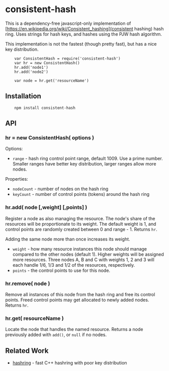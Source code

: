 consistent-hash
===============

This is a dependency-free javascript-only implementation of
[https://en.wikipedia.org/wiki/Consistent_hashing](consistent hashing) hash
ring.  Uses strings for hash keys, and hashes using the PJW hash algorithm.

This implementation is not the fastest (though pretty fast), but has a nice key
distribution.

        var ConsistentHash = require('consistent-hash')
        var hr = new ConsistentHash()
        hr.add('node1')
        hr.add('node2')

        var node = hr.get('resourceName')


Installation
------------

        npm install consistent-hash


API
---

### hr = new ConsistentHash( options )

Options:

- `range` - hash ring control point range, default 1009.  Use a prime number.
  Smaller ranges have better key distribution, larger ranges allow more nodes.

Properties:

- `nodeCount` - number of nodes on the hash ring
- `keyCount` - number of control points (tokens) around the hash ring

### hr.add( node [,weight] [,points] )

Register a node as also managing the resource.  The node's share of the
resources will be proportionate to its weight.  The default weight is 1,
and control points are randomly created between 0 and range - 1.  Returns `hr`.

Adding the same node more than once increases its weight.

- `weight` - how many resource instances this node should manage compared to the other nodes (default 1).
  Higher weights will be assigned more resources.  Three nodes A, B and C with
  weights 1, 2 and 3 will each handle 1/6, 1/3 and 1/2 of the resources, respectively.
- `points` - the control points to use for this node.

### hr.remove( node )

Remove all instances of this node from the hash ring and free its control
points.  Freed control points may get allocated to newly added nodes.
Returns `hr`.

### hr.get( resourceName )

Locate the node that handles the named resource.  Returns a node previously
added with `add()`, or `null` if no nodes.


Related Work
------------

- [hashring](https://npmjs.org/package/hashring) - fast C++ hashring with poor key distribution

